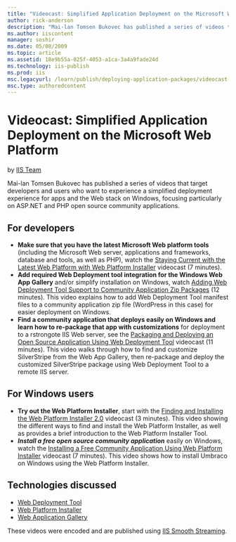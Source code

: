 ```yaml
---
title: "Videocast: Simplified Application Deployment on the Microsoft Web Platform | Microsoft Docs"
author: rick-anderson
description: "Mai-lan Tomsen Bukovec has published a series of videos that target developers and users who want to experience a simplified deployment experience for apps a..."
ms.author: iiscontent
manager: soshir
ms.date: 05/08/2009
ms.topic: article
ms.assetid: 18e9b55a-025f-4053-a1ca-3a4a9fade24d
ms.technology: iis-publish
ms.prod: iis
msc.legacyurl: /learn/publish/deploying-application-packages/videocast-simplified-application-deployment-on-the-microsoft-web-platform
msc.type: authoredcontent
---
```

Videocast: Simplified Application Deployment on the Microsoft Web Platform
====================
by [IIS Team](https://twitter.com/inetsrv)

Mai-lan Tomsen Bukovec has published a series of videos that target developers and users who want to experience a simplified deployment experience for apps and the Web stack on Windows, focusing particularly on ASP.NET and PHP open source community applications.

## For developers

- **Make sure that you have the latest Microsoft Web platform tools** (including the Microsoft Web server, applications and frameworks, database and tools, as well as PHP), watch the [Staying Current with the Latest Web Platform with Web Platform Installer](https://blogs.iis.net/mailant/archive/2009/05/02/real-world-iis-staying-current-with-the-latest-microsoft-web-platform-with-web-platform-installer-videocast.aspx) videocast (7 minutes).
- **Add required Web Deployment tool integration for the Windows Web App Gallery** and/or simplify installation on Windows, watch [Adding Web Deployment Tool Support to Community Application Zip Packages](https://blogs.iis.net/mailant/archive/2009/05/04/real-world-iis-adding-web-deployment-tool.aspx) (12 minutes). This video explains how to add Web Deployment Tool manifest files to a community application zip file (WordPress in this case) for easier deployment on Windows.
- **Find a community application that deploys easily on Windows and learn how to re-package that app with customizations** for deployment to a rstrongote IIS Web server, see the [Packaging and Deploying an Open Source Application Using Web Deployment Tool](https://blogs.iis.net/mailant/archive/2009/05/01/real-world-iis-packaging-and-deploying-an-open-source-application-using-web-deployment-tool-screencast.aspx) videocast (11 minutes). This video walks through how to find and customize SilverStripe from the Web App Gallery, then re-package and deploy the customized SilverStripe package using Web Deployment Tool to a remote IIS server.

## For Windows users

- **Try out the Web Platform Installer**, start with the [Finding and Installing the Web Platform Installer 2.0](https://blogs.iis.net/mailant/archive/2009/04/30/real-world-iis-finding-and-installing-web-platform-installer-2-0.aspx) videocast (3 minutes). This video showing the different ways to find and install the Web Platform Installer, as well as provides a brief introduction to the Web Platform Installer Tool.
- ***Install a free open source community application*** easily on Windows, watch the [Installing a Free Community Application Using Web Platform Installer](https://blogs.iis.net/mailant/archive/2009/04/30/real-world-iis-installing-a-free-community-application-using-web-platform-installer-videocast.aspx) videocast (7 minutes). This video shows how to install Umbraco on Windows using the Web Platform Installer.

## Technologies discussed

- [Web Deployment Tool](https://www.iis.net/downloads/microsoft/web-deploy)
- [Web Platform Installer](https://www.microsoft.com/web/downloads/platform.aspx)
- [Web Application Gallery](https://www.microsoft.com/web/gallery)

These videos were encoded and are published using [IIS Smooth Streaming](https://www.iis.net/downloads/microsoft/smooth-streaming).